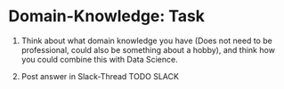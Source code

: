 # Domain-Knowledge: Task

1. Think about what domain knowledge you have (Does not need to be professional, could also be something about a hobby), and think how you could combine this with Data Science.

1. Post answer in Slack-Thread TODO SLACK